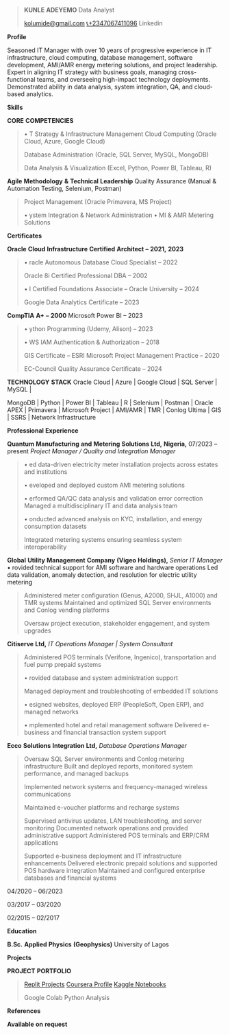 > **KUNLE** **ADEYEMO** Data Analyst
>
> <kolumide@gmail.com>
> [📞+2347067411096](tel:%F0%9F%93%9E%20+2347067411096) Linkedin

**Profile**

Seasoned IT Manager with over 10 years of progressive experience in IT
infrastructure, cloud computing, database management, software
development, AMI/AMR energy metering solutions, and project leadership.
Expert in aligning IT strategy with business goals, managing
cross-functional teams, and overseeing high-impact technology
deployments. Demonstrated ability in data analysis, system integration,
QA, and cloud-based analytics.

**Skills**

**CORE** **COMPETENCIES**

> • T Strategy & Infrastructure Management Cloud Computing (Oracle
> Cloud, Azure, Google Cloud)
>
> Database Administration (Oracle, SQL Server, MySQL, MongoDB)
>
> Data Analysis & Visualization (Excel, Python, Power BI, Tableau, R)

**Agile** **Methodology** **&** **Technical** **Leadership** Quality
Assurance (Manual & Automation Testing, Selenium, Postman)

> Project Management (Oracle Primavera, MS Project)
>
> • ystem Integration & Network Administration • MI & AMR Metering
> Solutions

**Certificates**

**Oracle** **Cloud** **Infrastructure** **Certified** **Architect**
**–** **2021,** **2023**

> • racle Autonomous Database Cloud Specialist – 2022
>
> Oracle 8i Certified Professional DBA – 2002
>
> • I Certified Foundations Associate – Oracle University – 2024
>
> Google Data Analytics Certificate – 2023

**CompTIA** **A+** **–** **2000** Microsoft Power BI – 2023

> • ython Programming (Udemy, Alison) – 2023
>
> • WS IAM Authentication & Authorization – 2018
>
> GIS Certificate – ESRI Microsoft Project Management Practice – 2020
>
> EC-Council Quality Assurance Certificate – 2024

**TECHNOLOGY** **STACK** Oracle Cloud \| Azure \| Google Cloud \| SQL
Server \| MySQL \|

MongoDB \| Python \| Power BI \| Tableau \| R \| Selenium \| Postman \|
Oracle APEX \| Primavera \| Microsoft Project \| AMI/AMR \| TMR \|
Conlog Ultima \| GIS \| SSRS \| Network Infrastructure

**Professional** **Experience**

**Quantum** **Manufacturing** **and** **Metering** **Solutions**
**Ltd,** **Nigeria,** 07/2023 – present *Project* *Manager* */*
*Quality* *and* *Integration* *Manager*

> • ed data-driven electricity meter installation projects across
> estates and institutions
>
> • eveloped and deployed custom AMI metering solutions
>
> • erformed QA/QC data analysis and validation error correction Managed
> a multidisciplinary IT and data analysis team
>
> • onducted advanced analysis on KYC, installation, and energy
> consumption datasets
>
> Integrated metering systems ensuring seamless system interoperability

**Global** **Utility** **Management** **Company** **(Vigeo**
**Holdings),** *Senior* *IT* *Manager* • rovided technical support for
AMI software and hardware operations Led data validation, anomaly
detection, and resolution for electric utility metering

> Administered meter configuration (Genus, A2000, SHJL, A1000) and TMR
> systems Maintained and optimized SQL Server environments and Conlog
> vending platforms
>
> Oversaw project execution, stakeholder engagement, and system upgrades

**Citiserve** **Ltd,** *IT* *Operations* *Manager* *\|* *System*
*Consultant*

> Administered POS terminals (Verifone, Ingenico), transportation and
> fuel pump prepaid systems
>
> • rovided database and system administration support
>
> Managed deployment and troubleshooting of embedded IT solutions
>
> • esigned websites, deployed ERP (PeopleSoft, Open ERP), and managed
> networks
>
> • mplemented hotel and retail management software Delivered e-business
> and financial transaction system support

**Ecco** **Solutions** **Integration** **Ltd,** *Database* *Operations*
*Manager*

> Oversaw SQL Server environments and Conlog metering infrastructure
> Built and deployed reports, monitored system performance, and managed
> backups
>
> Implemented network systems and frequency-managed wireless
> communications
>
> Maintained e-voucher platforms and recharge systems
>
> Supervised antivirus updates, LAN troubleshooting, and server
> monitoring Documented network operations and provided administrative
> support Administered POS terminals and ERP/CRM applications
>
> Supported e-business deployment and IT infrastructure enhancements
> Delivered electronic prepaid solutions and supported POS hardware
> integration Maintained and configured enterprise databases and
> financial systems

04/2020 – 06/2023

03/2017 – 03/2020

02/2015 – 02/2017

**Education**

**B.Sc.** **Applied** **Physics** **(Geophysics)** University of Lagos

**Projects**

**PROJECT** **PORTFOLIO**

> [Replit Projects](https://replit.com/@KunleAdeyemo) [Coursera
> Profile](https://www.coursera.org/user/83e66b58131568c83b5e45754b2adcf0)
> [Kaggle
> Notebooks](https://www.kaggle.com/code/kunleadeyemo/notebook0fdb0e41b9/edit)
>
> Google Colab Python Analysis

**References**

**Available** **on** **request**
